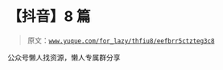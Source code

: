 # 【抖音】8 篇

> 原文：[`www.yuque.com/for_lazy/thfiu8/eefbrr5ctzteg3c8`](https://www.yuque.com/for_lazy/thfiu8/eefbrr5ctzteg3c8)

公众号懒人找资源，懒人专属群分享